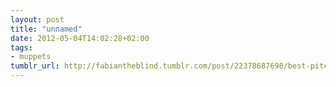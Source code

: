 ```yaml
---
layout: post
title: "unnamed"
date: 2012-05-04T14:02:28+02:00
tags:
- muppets
tumblr_url: http://fabiantheblind.tumblr.com/post/22378687698/best-pitch-ever-muppet-show-pitch-by
---
```

